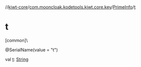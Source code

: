 //[kjwt-core](../../../index.md)/[com.mooncloak.kodetools.kjwt.core.key](../index.md)/[PrimeInfo](index.md)/[t](t.md)

# t

[common]\

@SerialName(value = &quot;t&quot;)

val [t](t.md): [String](https://kotlinlang.org/api/latest/jvm/stdlib/kotlin/-string/index.html)
